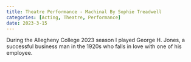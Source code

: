 ```yaml
---
title: Theatre Performance - Machinal By Sophie Treadwell
categories: [Acting, Theatre, Performance]
date: 2023-3-15
---
```


During the Allegheny College 2023 season I played George H. Jones, a successful business man in the 1920s who falls in love with one of his employee.